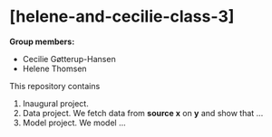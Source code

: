 # \[helene-and-cecilie-class-3\]

**Group members:**
- Cecilie Gøtterup-Hansen
- Helene Thomsen

This repository contains  
1. Inaugural project. 
2. Data project. We fetch data from **source x** on **y** and show that ...
3. Model project. We model ...

